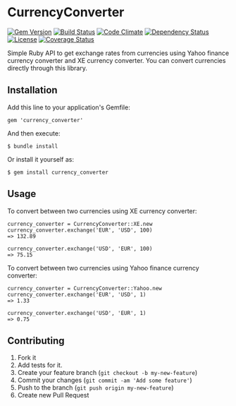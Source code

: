 # CurrencyConverter

[![Gem Version](https://badge.fury.io/rb/currency_converter.svg)](http://badge.fury.io/rb/currency_converter) [![Build Status](https://travis-ci.org/dark-prince/currency_converter.svg)](https://travis-ci.org/dark-prince/currency_converter) [![Code Climate](https://codeclimate.com/github/dark-prince/currency_converter.png)](https://codeclimate.com/github/dark-prince/currency_converter) [![Dependency Status](https://gemnasium.com/dark-prince/currency_converter.svg)](https://gemnasium.com/dark-prince/currency_converter) [![License](http://img.shields.io/license/MIT.png)](http://opensource.org/licenses/MIT) [![Coverage Status](https://coveralls.io/repos/dark-prince/currency_converter/badge.png?branch=master)](https://coveralls.io/r/dark-prince/currency_converter?branch=master)

Simple Ruby API to get exchange rates from currencies using Yahoo finance currency converter and XE currency converter. You can convert currencies directly through this library.

## Installation

Add this line to your application's Gemfile:

    gem 'currency_converter'

And then execute:

    $ bundle install

Or install it yourself as:

    $ gem install currency_converter

## Usage

To convert between two currencies using XE currency converter:

    currency_converter = CurrencyConverter::XE.new
    currency_converter.exchange('EUR', 'USD', 100)
    => 132.89

    currency_converter.exchange('USD', 'EUR', 100)
    => 75.15

To convert between two currencies using Yahoo finance currency converter:

    currency_converter = CurrencyConverter::Yahoo.new
    currency_converter.exchange('EUR', 'USD', 1)
    => 1.33

    currency_converter.exchange('USD', 'EUR', 1)
    => 0.75

## Contributing

1. Fork it
2. Add tests for it.
3. Create your feature branch (`git checkout -b my-new-feature`)
4. Commit your changes (`git commit -am 'Add some feature'`)
5. Push to the branch (`git push origin my-new-feature`)
6. Create new Pull Request
